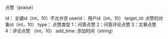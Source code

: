 点赞（praise）

id：         主键id（int，10）不允许空
userid：     用户id（int，10）
target_id:   点赞的对象id（int，10）
type：       点赞类型 1：问答点赞 2：问答评论点赞 3：文章点赞 4：评论点赞 （int，10）
add_time:    添加时间（string）